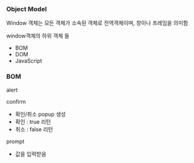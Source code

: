 ### Object Model
Window 객체는 모든 객체가 소속된 객체로 전역객체이며, 창이나 프레임을 의미함

window객체의 하위 객체 들
- BOM
- DOM
- JavaScript

### BOM
alert

confirm
- 확인/취소 popup 생성
- 확인 : true 리턴
- 취소 : false 리턴

prompt
- 값을 입력받음

